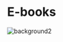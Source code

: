 # E-books
![background2](https://user-images.githubusercontent.com/69155533/206671509-073a910d-9ed0-4ec0-8cb6-452ad4e25cda.jpg)
